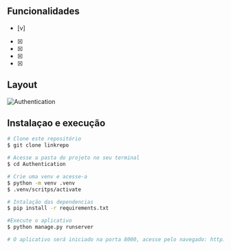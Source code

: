 ## Funcionalidades

- [v] 
- [x] 
- [x] 
- [x] 
- [x] 

## Layout

![Authentication](./static/img/layout.png)

## Instalaçao e execução

```bash
# Clone este repositório
$ git clone linkrepo

# Acesse a pasta do projeto no seu terminal
$ cd Authentication

# Crie uma venv e acesse-a
$ python -m venv .venv
$ .venv/scritps/activate

# Intalação das dependencias
$ pip install -r requirements.txt

#Execute o aplicativo
$ python manage.py runserver

# O aplicativo será iniciado na porta 8000, acesse pelo navegado: http://localhost:8000
```
